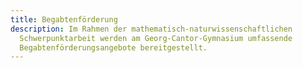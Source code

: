 ```yaml
---
title: Begabtenförderung
description: Im Rahmen der mathematisch-naturwissenschaftlichen
  Schwerpunktarbeit werden am Georg-Cantor-Gymnasium umfassende
  Begabtenförderungsangebote bereitgestellt.
---
```

